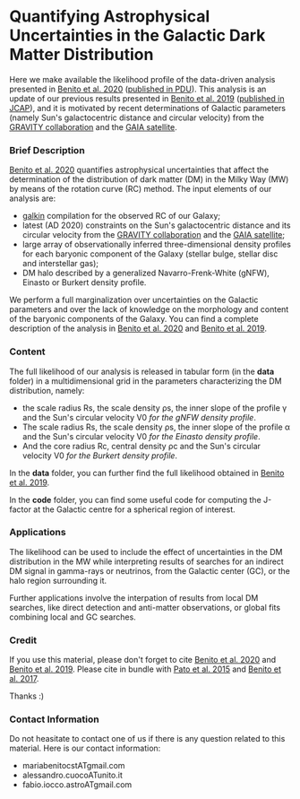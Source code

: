 # Quantifying Astrophysical Uncertainties in the Galactic Dark Matter Distribution 

Here we make available the likelihood profile of the data-driven analysis presented in 
[Benito et al. 2020](https://arxiv.org/abs/2009.13523) ([published in PDU](https://doi.org/10.1016/j.dark.2021.100826)). This analysis is an update of our previous results presented in [Benito et al. 2019](https://arxiv.org/abs/1901.02460) ([published in JCAP](https://doi.org/10.1088/1475-7516/2019/03/033)), and it is motivated by recent determinations of Galactic parameters (namely Sun's galactocentric distance and circular velocity) from the [GRAVITY collaboration](https://arxiv.org/abs/1904.05721) and the [GAIA satellite](https://iopscience.iop.org/article/10.3847/1538-4357/aaf648).

### Brief Description

[Benito et al. 2020](https://arxiv.org/abs/2009.13523) quantifies astrophysical uncertainties that affect the determination of the distribution of dark matter (DM) in the Milky Way (MW) by means of the rotation curve (RC) method.
The input elements of our analysis are:
* [galkin](https://github.com/galkintool/galkin) compilation for the observed RC of our Galaxy;
* latest (AD 2020) constraints on the Sun's galactocentric distance and its circular velocity from the [GRAVITY collaboration](https://arxiv.org/abs/1904.05721) and the [GAIA satellite](https://iopscience.iop.org/article/10.3847/1538-4357/aaf648);
* large array of observationally inferred three-dimensional density profiles for each baryonic component of the Galaxy (stellar bulge, stellar disc and interstellar gas);
* DM halo described by a generalized Navarro-Frenk-White (gNFW), Einasto or Burkert density profile.

We perform a full marginalization over uncertainties on the Galactic parameters and over the lack of knowledge on the morphology and content of the baryonic components of the Galaxy. You can find a complete description of the analysis in [Benito et al. 2020](https://arxiv.org/abs/2009.13523) and [Benito et al. 2019](https://arxiv.org/abs/1901.02460).

### Content

The full likelihood of our analysis is released in tabular form (in the **data** folder) in a multidimensional grid in the parameters characterizing the DM distribution, namely:
* the scale radius Rs, the scale density ρs, the inner slope of the profile γ and the Sun's circular velocity V0 *for the gNFW density profile*.
* The scale radius Rs, the scale density ρs, the inner slope of the profile α and the Sun's circular velocity V0 *for the Einasto density profile*.
* And the core radius Rc, central density ρc and the Sun's circular velocity V0 *for the Burkert density profile*.

In the **data** folder, you can further find the full likelihood obtained in [Benito et al. 2019](https://arxiv.org/abs/1901.02460).


In the **code** folder, you can find some useful code for computing the J-factor at the Galactic centre for a spherical region of interest.

### Applications

The likelihood can be used to include the effect of uncertainties in the DM distribution in the MW while interpreting results of searches for an indirect DM signal in gamma-rays or neutrinos, from the Galactic center (GC), or the halo region surrounding it.

Further applications involve the interpation of results from local DM searches, like direct detection and anti-matter observations, or global fits combining local and GC searches.

### Credit

If you use this material, please don't forget to cite [Benito et al. 2020](https://arxiv.org/abs/2009.13523) and [Benito et al. 2019](https://doi.org/10.1088/1475-7516/2019/03/033). Please cite in bundle with [Pato et al. 2015](https://iopscience.iop.org/article/10.1088/1475-7516/2015/12/001) and [Benito et al. 2017](https://iopscience.iop.org/article/10.1088/1475-7516/2017/02/007/meta). 

Thanks :)

### Contact Information

Do not heasitate to contact one of us if there is any question related to this material. 
Here is our contact information:
* mariabenitocstATgmail.com
* alessandro.cuocoATunito.it 
* fabio.iocco.astroATgmail.com
